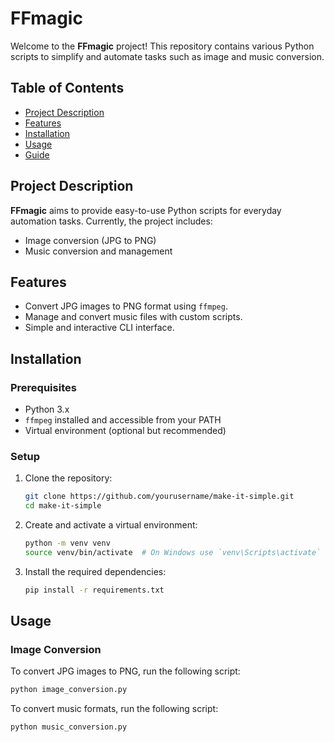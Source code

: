 # FFmagic

Welcome to the **FFmagic** project! This repository contains various Python scripts to simplify and automate tasks such as image and music conversion.

## Table of Contents

- [Project Description](#project-description)
- [Features](#features)
- [Installation](#installation)
- [Usage](#usage)
- [Guide](#guide)
<!-- - [Contributing](#contributing)
- [License](#license)
- [Contact](#contact) -->

## Project Description

**FFmagic** aims to provide easy-to-use Python scripts for everyday automation tasks. Currently, the project includes:
- Image conversion (JPG to PNG)
- Music conversion and management

## Features

- Convert JPG images to PNG format using `ffmpeg`.
- Manage and convert music files with custom scripts.
- Simple and interactive CLI interface.

## Installation

### Prerequisites

- Python 3.x
- `ffmpeg` installed and accessible from your PATH
- Virtual environment (optional but recommended)

### Setup

1. Clone the repository:

    ```sh
    git clone https://github.com/yourusername/make-it-simple.git
    cd make-it-simple
    ```

2. Create and activate a virtual environment:

    ```sh
    python -m venv venv
    source venv/bin/activate  # On Windows use `venv\Scripts\activate`
    ```

3. Install the required dependencies:

    ```sh
    pip install -r requirements.txt
    ```

## Usage

### Image Conversion

To convert JPG images to PNG, run the following script:

```sh
python image_conversion.py
```
To convert music formats, run the following script:

```sh
python music_conversion.py
```


